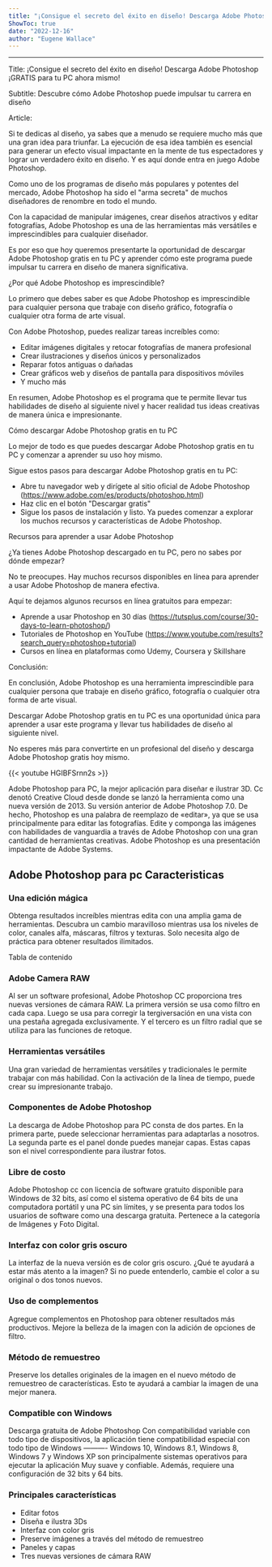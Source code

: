 ```yaml
---
title: "¡Consigue el secreto del éxito en diseño! Descarga Adobe Photoshop ¡GRATIS para tu PC ahora mismo!"
ShowToc: true 
date: "2022-12-16"
author: "Eugene Wallace"
---
```

*****
Title: ¡Consigue el secreto del éxito en diseño! Descarga Adobe Photoshop ¡GRATIS para tu PC ahora mismo!

Subtitle: Descubre cómo Adobe Photoshop puede impulsar tu carrera en diseño

Article:

Si te dedicas al diseño, ya sabes que a menudo se requiere mucho más que una gran idea para triunfar. La ejecución de esa idea también es esencial para generar un efecto visual impactante en la mente de tus espectadores y lograr un verdadero éxito en diseño. Y es aquí donde entra en juego Adobe Photoshop.

Como uno de los programas de diseño más populares y potentes del mercado, Adobe Photoshop ha sido el "arma secreta" de muchos diseñadores de renombre en todo el mundo.

Con la capacidad de manipular imágenes, crear diseños atractivos y editar fotografías, Adobe Photoshop es una de las herramientas más versátiles e imprescindibles para cualquier diseñador.

Es por eso que hoy queremos presentarte la oportunidad de descargar Adobe Photoshop gratis en tu PC y aprender cómo este programa puede impulsar tu carrera en diseño de manera significativa.

¿Por qué Adobe Photoshop es imprescindible?

Lo primero que debes saber es que Adobe Photoshop es imprescindible para cualquier persona que trabaje con diseño gráfico, fotografía o cualquier otra forma de arte visual.

Con Adobe Photoshop, puedes realizar tareas increíbles como:

- Editar imágenes digitales y retocar fotografías de manera profesional
- Crear ilustraciones y diseños únicos y personalizados
- Reparar fotos antiguas o dañadas
- Crear gráficos web y diseños de pantalla para dispositivos móviles
- Y mucho más

En resumen, Adobe Photoshop es el programa que te permite llevar tus habilidades de diseño al siguiente nivel y hacer realidad tus ideas creativas de manera única e impresionante.

Cómo descargar Adobe Photoshop gratis en tu PC

Lo mejor de todo es que puedes descargar Adobe Photoshop gratis en tu PC y comenzar a aprender su uso hoy mismo.

Sigue estos pasos para descargar Adobe Photoshop gratis en tu PC:

- Abre tu navegador web y dirígete al sitio oficial de Adobe Photoshop (https://www.adobe.com/es/products/photoshop.html)
- Haz clic en el botón "Descargar gratis"
- Sigue los pasos de instalación y listo. Ya puedes comenzar a explorar los muchos recursos y características de Adobe Photoshop.

Recursos para aprender a usar Adobe Photoshop

¿Ya tienes Adobe Photoshop descargado en tu PC, pero no sabes por dónde empezar?

No te preocupes. Hay muchos recursos disponibles en línea para aprender a usar Adobe Photoshop de manera efectiva.

Aquí te dejamos algunos recursos en línea gratuitos para empezar:

- Aprende a usar Photoshop en 30 días (https://tutsplus.com/course/30-days-to-learn-photoshop/)
- Tutoriales de Photoshop en YouTube (https://www.youtube.com/results?search_query=photoshop+tutorial)
- Cursos en línea en plataformas como Udemy, Coursera y Skillshare

Conclusión:

En conclusión, Adobe Photoshop es una herramienta imprescindible para cualquier persona que trabaje en diseño gráfico, fotografía o cualquier otra forma de arte visual.

Descargar Adobe Photoshop gratis en tu PC es una oportunidad única para aprender a usar este programa y llevar tus habilidades de diseño al siguiente nivel.

No esperes más para convertirte en un profesional del diseño y descarga Adobe Photoshop gratis hoy mismo.

{{< youtube HGIBFSrnn2s >}} 



Adobe Photoshop para PC, la mejor aplicación para diseñar e ilustrar 3D. Cc denotó Creative Cloud desde donde se lanzó la herramienta como una nueva versión de 2013. Su versión anterior de Adobe Photoshop 7.0. De hecho, Photoshop es una palabra de reemplazo de «editar», ya que se usa principalmente para editar las fotografías. Edite y componga las imágenes con habilidades de vanguardia a través de Adobe Photoshop con una gran cantidad de herramientas creativas. Adobe Photoshop es una presentación impactante de Adobe Systems.
 
## Adobe Photoshop para pc Caracteristicas
 
### Una edición mágica
 
Obtenga resultados increíbles mientras edita con una amplia gama de herramientas. Descubra un cambio maravilloso mientras usa los niveles de color, canales alfa, máscaras, filtros y texturas. Solo necesita algo de práctica para obtener resultados ilimitados.
 
Tabla de contenido
 
### Adobe Camera RAW
 
Al ser un software profesional, Adobe Photoshop CC proporciona tres nuevas versiones de cámara RAW. La primera versión se usa como filtro en cada capa. Luego se usa para corregir la tergiversación en una vista con una pestaña agregada exclusivamente. Y el tercero es un filtro radial que se utiliza para las funciones de retoque.
 
### Herramientas versátiles
 
Una gran variedad de herramientas versátiles y tradicionales le permite trabajar con más habilidad. Con la activación de la línea de tiempo, puede crear su impresionante trabajo.
 
### Componentes de Adobe Photoshop
 
La descarga de Adobe Photoshop para PC consta de dos partes. En la primera parte, puede seleccionar herramientas para adaptarlas a nosotros. La segunda parte es el panel donde puedes manejar capas. Estas capas son el nivel correspondiente para ilustrar fotos.
 
### Libre de costo
 
Adobe Photoshop cc con licencia de software gratuito disponible para Windows de 32 bits, así como el sistema operativo de 64 bits de una computadora portátil y una PC sin límites, y se presenta para todos los usuarios de software como una descarga gratuita. Pertenece a la categoría de Imágenes y Foto Digital.
 
### Interfaz con color gris oscuro
 
La interfaz de la nueva versión es de color gris oscuro. ¿Qué te ayudará a estar más atento a la imagen? Si no puede entenderlo, cambie el color a su original o dos tonos nuevos.
 
### Uso de complementos
 
Agregue complementos en Photoshop para obtener resultados más productivos. Mejore la belleza de la imagen con la adición de opciones de filtro.
 
### Método de remuestreo
 
Preserve los detalles originales de la imagen en el nuevo método de remuestreo de características. Esto te ayudará a cambiar la imagen de una mejor manera.
 
### Compatible con Windows
 
Descarga gratuita de Adobe Photoshop Con compatibilidad variable con todo tipo de dispositivos, la aplicación tiene compatibilidad especial con todo tipo de Windows ———- Windows 10, Windows 8.1, Windows 8, Windows 7 y Windows XP son principalmente sistemas operativos para ejecutar la aplicación Muy suave y confiable. Además, requiere una configuración de 32 bits y 64 bits.
 
### Principales características
 
- Editar fotos
 - Diseña e ilustra 3Ds
 - Interfaz con color gris
 - Preserve imágenes a través del método de remuestreo
 - Paneles y capas
 - Tres nuevas versiones de cámara RAW




